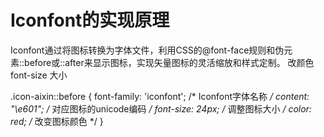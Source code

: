 # Iconfont的实现原理

Iconfont通过将图标转换为字体文件，利用CSS的@font-face规则和伪元素::before或::after来显示图标，实现矢量图标的灵活缩放和样式定制。
改颜色
font-size 大小

.icon-aixin::before {
            font-family: 'iconfont'; /* Iconfont字体名称 */
            content: "\e601"; /* 对应图标的unicode编码 */
            font-size: 24px; /* 调整图标大小 */
            color: red; /* 改变图标颜色 */
        }

